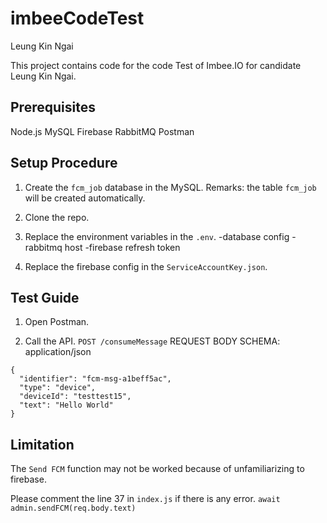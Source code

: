 # imbeeCodeTest
Leung Kin Ngai

This project contains code for the code Test of Imbee.IO for candidate Leung Kin Ngai.


## Prerequisites

Node.js
MySQL
Firebase
RabbitMQ
Postman

## Setup Procedure

1. Create the `fcm_job` database in the MySQL. 
  Remarks: the table `fcm_job` will be created automatically.
  
2. Clone the repo.

3. Replace the environment variables in the `.env`.
-database config
-rabbitmq host
-firebase refresh token

4. Replace the firebase config in the `ServiceAccountKey.json`.


## Test Guide

1. Open Postman.

2. Call the API.
  `POST /consumeMessage` 
  REQUEST BODY SCHEMA: application/json
  ```
{
    "identifier": "fcm-msg-a1beff5ac",
    "type": "device",
    "deviceId": "testtest15",
    "text": "Hello World"
}
```

## Limitation

The `Send FCM` function may not be worked because of unfamiliarizing to firebase.

Please comment the line 37 in `index.js` if there is any error.
`await admin.sendFCM(req.body.text)`

